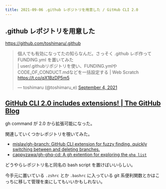 ```yaml
---
title: 2021-09-06 .github レポジトリを用意した / GitHub CLI 2.0
---
```


## .github レポジトリを用意した

<https://github.com/toshimaru/.github>

<blockquote class="twitter-tweet"><p lang="ja" dir="ltr">個人でも有効になってたの知らなんだ。さっそく .github レポ作って FUNDING.yml を置いてみた <br>| user/.githubリポジトリを使い、FUNDING.ymlやCODE_OF_CONDUCT.mdなどを一括設定する | Web Scratch <a href="https://t.co/qX1BzDP5m5">https://t.co/qX1BzDP5m5</a></p>&mdash; toshimaru (@toshimaru_e) <a href="https://twitter.com/toshimaru_e/status/1434101917198602244?ref_src=twsrc%5Etfw">September 4, 2021</a></blockquote> <script async src="https://platform.twitter.com/widgets.js" charset="utf-8"></script>

## [GitHub CLI 2.0 includes extensions! | The GitHub Blog](https://github.blog/2021-08-24-github-cli-2-0-includes-extensions/)

gh command が 2.0 から拡張可能になった。

関連していくつかレポジトリを覗いてみた。

- [mislav/gh-branch: GitHub CLI extension for fuzzy finding, quickly switching between and deleting branches.](https://github.com/mislav/gh-branch)
- [cappyzawa/gh-ghq-cd: A gh extention for exploring the `ghq list`](https://github.com/cappyzawa/gh-ghq-cd)

どうやらレポジトリ名と同名の bash script を置けばいいらしい。

今手元に置いている `.zshrc` とか `.bashrc` に入っている git 系便利関数とかはこっちに移して管理を楽にしてもいいかもしれない。
